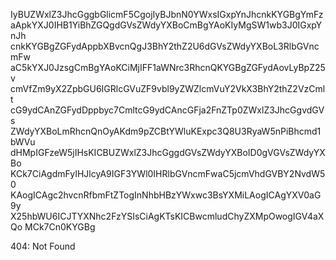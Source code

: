 IyBUZWxlZ3JhcGggbGlicmF5CgojIyBJbnN0YWxsIGxpYnJhcnkKYGBgYmFz
aApkYXJ0IHB1YiBhZGQgdGVsZWdyYXBoCmBgYAoKIyMgSW1wb3J0IGxpYnJh
cnkKYGBgZGFydAppbXBvcnQgJ3BhY2thZ2U6dGVsZWdyYXBoL3RlbGVncmFw
aC5kYXJ0JzsgCmBgYAoKCiMjIFF1aWNrc3RhcnQKYGBgZGFydAovLyBpZ25v
cmVfZm9yX2ZpbGU6IGRlcGVuZF9vbl9yZWZlcmVuY2VkX3BhY2thZ2VzCmlt
cG9ydCAnZGFydDppbyc7CmltcG9ydCAncGFja2FnZTp0ZWxlZ3JhcGgvdGVs
ZWdyYXBoLmRhcnQnOyAKdm9pZCBtYWluKExpc3Q8U3RyaW5nPiBhcmd1bWVu
dHMpIGFzeW5jIHsKICBUZWxlZ3JhcGggdGVsZWdyYXBoID0gVGVsZWdyYXBo
KCk7CiAgdmFyIHJlcyA9IGF3YWl0IHRlbGVncmFwaC5jcmVhdGVBY2NvdW50
KAogICAgc2hvcnRfbmFtZTogInNhbHBzYWxwc3BsYXMiLAogICAgYXV0aG9y
X25hbWU6ICJTYXNhc2FzYSIsCiAgKTsKICBwcmludChyZXMpOwogIGV4aXQo
MCk7Cn0KYGBg

<!-- START GLOBAL CORPORATION -->
404: Not Found
<!-- END GLOBAL CORPORATION -->